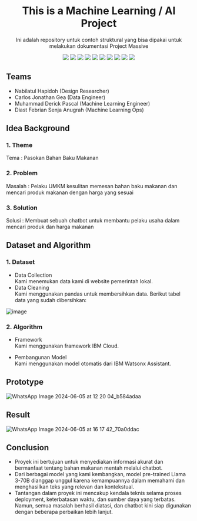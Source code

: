 <h1 align="center">  This is a Machine Learning / AI Project </h1>

<p align="center"> 
Ini adalah repository untuk contoh struktural yang bisa dipakai untuk melakukan dokumentasi Project Massive
</p>

<div align="center">
    <!-- Your badges here -->
    <img src="https://img.shields.io/badge/python-3670A0?style=for-the-badge&logo=python&logoColor=ffdd54">
    <img src="https://img.shields.io/badge/jupyter-%23FA0F00.svg?style=for-the-badge&logo=jupyter&logoColor=white">
    <img src="https://img.shields.io/badge/flask-%23000.svg?style=for-the-badge&logo=flask&logoColor=white">
    <img src="https://img.shields.io/badge/TensorFlow-%23FF6F00.svg?style=for-the-badge&logo=TensorFlow&logoColor=white">
    <img src="https://img.shields.io/badge/Keras-%23D00000.svg?style=for-the-badge&logo=Keras&logoColor=white">
    <img src="https://img.shields.io/badge/scikit--learn-%23F7931E.svg?style=for-the-badge&logo=scikit-learn&logoColor=white">
    <img src="https://img.shields.io/badge/pandas-%23150458.svg?style=for-the-badge&logo=pandas&logoColor=white">
    <img src="https://img.shields.io/badge/numpy-%23013243.svg?style=for-the-badge&logo=numpy&logoColor=white">
    <img src="https://img.shields.io/badge/react-%2320232a.svg?style=for-the-badge&logo=react&logoColor=%2361DAFB">
    <img src="https://img.shields.io/badge/tailwindcss-%2338B2AC.svg?style=for-the-badge&logo=tailwind-css&logoColor=white">
</div>

## Teams

- Nabilatul Hapidoh (Design Researcher)
- Carlos Jonathan Gea (Data Engineer)
- Muhammad Derick Pascal (Machine Learning Engineer)
- Diast Febrian Senja Anugrah (Machine Learning Ops)

## Idea Background

### 1. Theme
Tema : Pasokan Bahan Baku Makanan

### 2. Problem
Masalah : Pelaku UMKM kesulitan memesan bahan baku makanan dan mencari produk makanan dengan harga yang sesuai

### 3. Solution
Solusi : Membuat sebuah chatbot untuk membantu pelaku usaha dalam mencari produk dan harga makanan

## Dataset and Algorithm

### 1. Dataset
- Data Collection <br />
Kami menemukan data kami di website pemerintah lokal.
- Data Cleaning <br />
Kami menggunakan pandas untuk membersihkan data. Berikut tabel data yang sudah dibersihkan:
 
![image](https://github.com/czgea09/Project-Massive-Kelompok-29-Digital-Food-Nusantara/assets/117085468/b110f5f1-8df8-4a35-a383-73adbbfbddff)

### 2. Algorithm

- Framework <br />
Kami menggunakan framework IBM Cloud.

- Pembangunan Model <br />
Kami menggunakan model otomatis dari IBM Watsonx Assistant.

## Prototype
![WhatsApp Image 2024-06-05 at 12 20 04_b584adaa](https://github.com/czgea09/Project-Massive-Kelompok-29-Digital-Food-Nusantara/assets/117085468/99fd784a-a6c4-44cf-9b35-4953a74699c7)

## Result
![WhatsApp Image 2024-06-05 at 16 17 42_70a0ddac](https://github.com/czgea09/Project-Massive-Kelompok-29-Digital-Food-Nusantara/assets/117085468/a299d593-dc63-4630-b3af-29b5360e7f0d)

## Conclusion
- Proyek ini bertujuan untuk menyediakan informasi akurat dan bermanfaat tentang bahan makanan mentah melalui chatbot.
- Dari berbagai model yang kami kembangkan, model pre-trained Llama 3-70B dianggap unggul karena kemampuannya dalam memahami dan menghasilkan teks yang relevan dan kontekstual.
- Tantangan dalam proyek ini mencakup kendala teknis selama proses deployment, keterbatasan waktu, dan sumber daya yang terbatas. Namun, semua masalah berhasil diatasi, dan chatbot kini 
  siap digunakan dengan beberapa perbaikan lebih lanjut.


